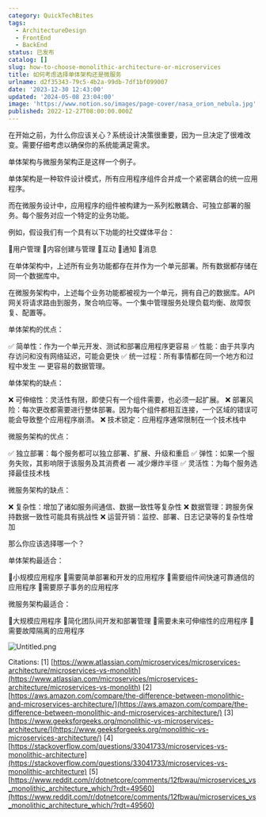 ```yaml
---
category: QuickTechBites
tags:
  - ArchitectureDesign
  - FrontEnd
  - BackEnd
status: 已发布
catalog: []
slug: how-to-choose-monolithic-architecture-or-microservices
title: 如何考虑选择单体架构还是微服务
urlname: d2f35343-79c5-4b2a-99db-7df1bf099007
date: '2023-12-30 12:43:00'
updated: '2024-05-08 23:04:00'
image: 'https://www.notion.so/images/page-cover/nasa_orion_nebula.jpg'
published: 2022-12-27T08:00:00.000Z
---
```


在开始之前，为什么你应该关心？系统设计决策很重要，因为一旦决定了很难改变。需要仔细考虑以确保你的系统能满足需求。


单体架构与微服务架构正是这样一个例子。


单体架构是一种软件设计模式，所有应用程序组件合并成一个紧密耦合的统一应用程序。


而在微服务设计中，应用程序的组件被构建为一系列松散耦合、可独立部署的服务。每个服务对应一个特定的业务功能。


例如，假设我们有一个具有以下功能的社交媒体平台：


🔸用户管理
🔸内容创建与管理
🔸互动
🔸通知
🔸消息


在单体架构中，上述所有业务功能都存在并作为一个单元部署。所有数据都存储在同一个数据库中。


在微服务架构中，上述每个业务功能都被视为一个单元，拥有自己的数据库。API 网关将请求路由到服务，聚合响应等。一个集中管理服务处理负载均衡、故障恢复、配置等。


单体架构的优点：


✅ 简单性：作为一个单元开发、测试和部署应用程序更容易
✅ 性能：由于共享内存访问和没有网络延迟，可能会更快
✅ 统一过程：所有事情都在同一个地方和过程中发生 — 更容易的数据管理。


单体架构的缺点：


❌ 可伸缩性：灵活性有限，即使只有一个组件需要，也必须一起扩展。
❌ 部署风险：每次更改都需要进行整体部署。因为每个组件都相互连接，一个区域的错误可能会导致整个应用程序崩溃。
❌ 技术锁定：应用程序通常限制在一个技术栈中


微服务架构的优点：


✅ 独立部署：每个服务都可以独立部署、扩展、升级和重启
✅ 弹性：如果一个服务失败，其影响限于该服务及其消费者 — 减少爆炸半径
✅ 灵活性：为每个服务选择最佳技术栈


微服务架构的缺点：


❌ 复杂性：增加了诸如服务间通信、数据一致性等复杂性
❌ 数据管理：跨服务保持数据一致性可能具有挑战性
❌ 运营开销：监控、部署、日志记录等的复杂性增加


那么你应该选择哪一个？


单体架构最适合：


🔹小规模应用程序
🔹需要简单部署和开发的应用程序
🔹需要组件间快速可靠通信的应用程序
🔹需要原子事务的应用程序


微服务架构最适合：


🔸大规模应用程序
🔸简化团队间开发和部署管理
🔸需要未来可伸缩性的应用程序
🔸需要故障隔离的应用程序


![Untitled.png](https://prod-files-secure.s3.us-west-2.amazonaws.com/5d24fe63-e567-4804-86f9-9fdc62e13082/8d149051-cc00-4198-a3d7-e00805eb8f9e/Untitled.png?X-Amz-Algorithm=AWS4-HMAC-SHA256&X-Amz-Content-Sha256=UNSIGNED-PAYLOAD&X-Amz-Credential=ASIAZI2LB466VFMLQRPY%2F20250311%2Fus-west-2%2Fs3%2Faws4_request&X-Amz-Date=20250311T213242Z&X-Amz-Expires=3600&X-Amz-Security-Token=IQoJb3JpZ2luX2VjEGUaCXVzLXdlc3QtMiJHMEUCIQDCtO1%2FwRaS5%2Fl%2Fy49Xt%2BRGamGiyi31Nfniwsru%2FggPTAIgb61Xa5tELef2u21KOLE%2BiIPRpCdWrFehec6C%2BI3kJRIqiAQIrv%2F%2F%2F%2F%2F%2F%2F%2F%2F%2FARAAGgw2Mzc0MjMxODM4MDUiDPSuKT8ScCKuhG1zryrcA1vzYqxQ13pGIwY4xk6T0P%2Fa5BzVVjq5dWMtCdV50t%2BIcV%2Fjqt%2Bt7ALxvlk6ERWhJtzZ7YDKNbxknBQ7NjMPpy4QqJnPdKx4cSzQoEeNVaGK%2Bdo48dZeADcvQn0mO0OJGE3HJHTwDJKA2j6cExD%2FY%2FvnruUVTJFZ1aCls1g3cn1WFzCqcosqLyMBEmiob6933KkHH7A%2B4MDNJ9tTmpt%2FPvIV1sLWS5D6ASwheLKnc%2F%2FlxVjqArPtMuFST1djkyOjPiG8kt9jLJIHEaUHvK1q1wAquu9s%2FxnJyja8wYsEKKfX4cvJv3ne%2B15cK1iptR2Gbxw%2Frmm0SeQSUOT4QH4ssY%2B6Jk28mJ08mCYBb72zslWAGvvhkjlgtE6oADPRtBECOwqp8IN8Fst9cLguoiT%2FelmrgPph25QNCky%2B%2F3ZG6PUqMao9XKrB12ehbsPqtsONBpWPniG4T8ljemLuW0L9pw2KcInIG%2FBrKaTMCDQCK8lWOav8to8ENayGX9%2BoeLGfe0Y2CbCb25Supvfsw62I3JBmi%2FiVST6LaE11ATsBmPLKk6c%2BTyDd%2BHLt%2FtphqZl76b6c99CLGKvJw5pVUyyRtUV%2BMAcOphFdbmgb4VF84YKby8jfznY2hJlbiBs0MLnQwr4GOqUBXFeYB8aKpFmHsqVs%2FzwJLQWpEKaRP%2B5hgyJMrsKHxBZEPFYWAZxUgyRhlPZQnMfoTHtuJWg9qNNTRzvufIUmRw8rO5yEtjhqZcUqgTJJbUDKeLVA1%2BIH2uGiYIkD%2BtwUA5%2Bd6lk3Gn3cUKBdF7b27brTbjFxV1HEN9KeekoHqtJOFgxkvOqhJ7gn4hsuI5xDXn2CMXxZ0Wmf5TW%2FDVXDhQOW7Hjk&X-Amz-Signature=2ef4887d15d1f14d3f17048e2ed8fcfd814286409305190629294961e1678351&X-Amz-SignedHeaders=host&x-id=GetObject)


Citations:
[1] [https://www.atlassian.com/microservices/microservices-architecture/microservices-vs-monolith](https://www.atlassian.com/microservices/microservices-architecture/microservices-vs-monolith)
[2] [https://aws.amazon.com/compare/the-difference-between-monolithic-and-microservices-architecture/](https://aws.amazon.com/compare/the-difference-between-monolithic-and-microservices-architecture/)
[3] [https://www.geeksforgeeks.org/monolithic-vs-microservices-architecture/](https://www.geeksforgeeks.org/monolithic-vs-microservices-architecture/)
[4] [https://stackoverflow.com/questions/33041733/microservices-vs-monolithic-architecture](https://stackoverflow.com/questions/33041733/microservices-vs-monolithic-architecture)
[5] [https://www.reddit.com/r/dotnetcore/comments/12fbwau/microservices_vs_monolithic_architecture_which/?rdt=49560](https://www.reddit.com/r/dotnetcore/comments/12fbwau/microservices_vs_monolithic_architecture_which/?rdt=49560)

